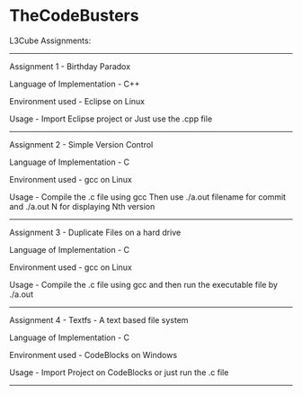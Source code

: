 # TheCodeBusters

L3Cube Assignments:

----------------------------------------------------------------------------------------
Assignment 1 - Birthday Paradox

Language of Implementation - C++

Environment used - Eclipse on Linux

Usage - Import Eclipse project or Just use the .cpp file

----------------------------------------------------------------------------------------
Assignment 2 - Simple Version Control

Language of Implementation - C

Environment used - gcc on Linux

Usage - Compile the .c file using gcc
        Then use ./a.out filename for commit 
        and ./a.out N for displaying Nth version

----------------------------------------------------------------------------------------
Assignment 3 - Duplicate Files on a hard drive

Language of Implementation - C

Environment used - gcc on Linux

Usage - Compile the .c file using gcc and then run the executable file by ./a.out

----------------------------------------------------------------------------------------

Assignment 4 - Textfs - A text based file system

Language of Implementation - C

Environment used - CodeBlocks on Windows

Usage - Import Project on CodeBlocks or just run the .c file

----------------------------------------------------------------------------------------
